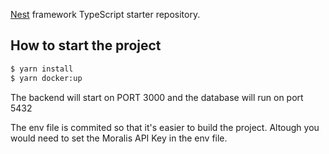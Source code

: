 [Nest](https://github.com/nestjs/nest) framework TypeScript starter repository.

## How to start the project

```bash
$ yarn install
$ yarn docker:up
```

The backend will start on PORT 3000 and the database will run on port 5432

The env file is commited so that it's easier to build the project.
Altough you would need to set the Moralis API Key in the env file.
